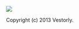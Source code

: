 <img src="https://raw.github.com/Vestorly/online-packer/master/scrshot.png" />

<br/>
 

Copyright (c) 2013 Vestorly.

